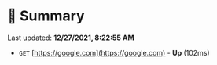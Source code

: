 # 📖 Summary
Last updated: **12/27/2021, 8:22:55 AM**

- `GET` [https://google.com](https://google.com) - **Up** (102ms)
